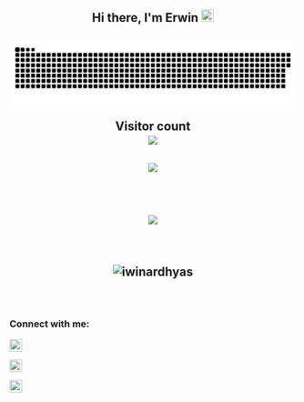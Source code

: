 <h2 align="center"> Hi there, I'm Erwin <img src="https://raw.githubusercontent.com/MartinHeinz/MartinHeinz/master/wave.gif" width=22px height=22px />
<h2/>

<a href=#><img src="contributions.svg"></a>

<p align="center"> 
  Visitor count<br>
  <img src="https://profile-counter.glitch.me/iwinardhyas/count.svg"/>
</p>

<p align="center"><img src="https://github-readme-stats.vercel.app/api?username=iwinardhyas&theme=blue-green&show_icons=true" align="center" width="48%"/>
</p>

<br/>

<p align="center"><img align="center" src="https://github-readme-stats.vercel.app/api/top-langs/?username=iwinardhyas&layout=compact" 
width="47%"/>
</p>

<br/>

<p align="center"><img align="center" src="https://github-readme-streak-stats.herokuapp.com/?user=Rasif-Taghizada&" alt="iwinardhyas" /></p>



<br/>
  
### Connect with me:

[<img align="center" height="22" width="22" align="left" src="https://raw.githubusercontent.com/yushi1007/yushi1007/main/images/linkedin.svg" />][linkedin]

[<img align="center" height="22" width="22" align="left" src="https://raw.githubusercontent.com/yushi1007/yushi1007/main/images/instagram.svg" />][Instagram]

[<img align="center" height="22" width="22" align="left" src="https://raw.githubusercontent.com/jmnote/z-icons/master/svg/facebook.svg" />][Facebook]

[Linkedin]: https://www.linkedin.com/in/erwinardias/
[Instagram]: https://www.instagram.com/er.ardias/
[Facebook]: https://www.facebook.com/ardhy.ardias/

<br />

<!--
**iwinardhyas/iwinardhyas** is a ✨ _special_ ✨ repository because its `README.md` (this file) appears on your GitHub profile.

Here are some ideas to get you started:

- 🔭 I’m currently working on ...
- 🌱 I’m currently learning ...
- 👯 I’m looking to collaborate on ...
- 🤔 I’m looking for help with ...
- 💬 Ask me about ...
- 📫 How to reach me: ...
- 😄 Pronouns: ...
- ⚡ Fun fact: ...
-->

